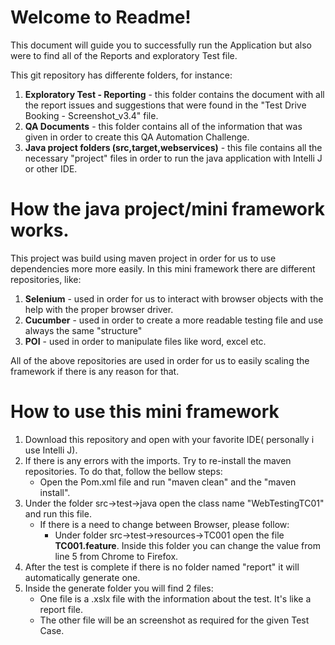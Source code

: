# Welcome to Readme!

This document will guide you to successfully run the Application but also were to find all of the Reports and exploratory Test file.

This git repository has differente folders, for instance:

1. **Exploratory Test - Reporting** - this folder contains the document with all the report issues and suggestions that were found in the "Test Drive Booking - Screenshot_v3.4" file.
2. **QA Documents** - this folder contains all of the information that was given in order to create this QA Automation Challenge.
3. **Java project folders (src,target,webservices)** - this file contains all the necessary "project" files in order to run the java application with Intelli J or other IDE.

# How the java project/mini framework works.

This project was build using maven project in order for us to use dependencies more more easily. In this mini framework there are different repositories, like:

1. **Selenium** - used in order for us to interact with browser objects with the help with the proper browser driver.
2. **Cucumber** - used in order to create a more readable testing file and use always the same "structure"
3. **POI** - used in order to manipulate files like word, excel etc.

All of the above repositories are used in order for us to easily scaling the framework if there is any reason for that.

# How to use this mini framework

1. Download this repository and open with your favorite IDE( personally i use Intelli J).
2. If there is any errors with the imports. Try to re-install the maven repositories. To do that, follow the bellow steps:
   - Open the Pom.xml file and run "maven clean" and the "maven install".
3. Under the folder src->test->java open the class name "WebTestingTC01" and run this file.
   - If there is a need to change between Browser, please follow:
      - Under folder src->test->resources->TC001 open the file **TC001.feature**.
Inside this folder you can change the value from line 5 from Chrome to Firefox.
4. After the test is complete if there is no folder named "report" it will automatically generate one.
5. Inside the generate folder you will find 2 files: 
   - One file is a .xslx file with the information about the test. It's like a report file. 
   - The other file will be an screenshot as required for the given Test Case.

